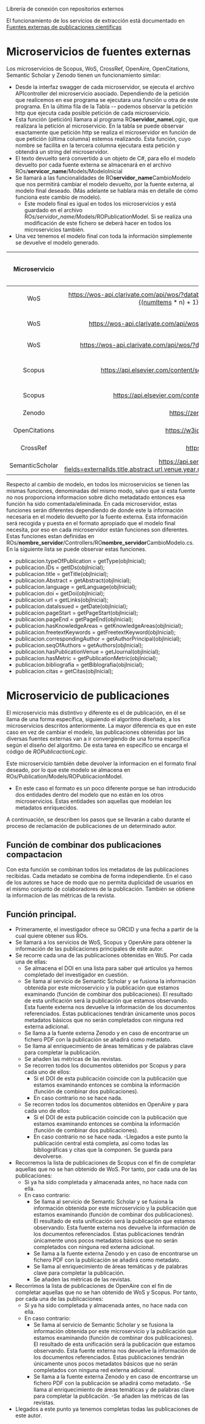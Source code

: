 Librería de conexión con repositorios externos
 

El funcionamiento de los servicios de extracción está documentado en [Fuentes externas de publicaciones científicas](https://confluence.um.es/confluence/pages/viewpage.action?pageId=397534572)

# Microservicios de fuentes externas

Los microservicios de Scopus, WoS, CrossRef, OpenAire, OpenCitations, Semantic Scholar y Zenodo tienen un funcionamiento similar:  
- Desde la interfaz swagger de cada microservidor, se ejecuta el archivo APIcontroller del microservicio asociado. Dependiendo de la petición que realicemos en ese programa se ejecutara una función u otra de este programa. En la última fila de la Tabla -- podemos observar la petición http que ejecuta cada posible petición de cada microservicio.  
- Esta función (petición) llamara al programa RO**servidor_name**Logic, que realizara la petición al microservicio. En la tabla se puede observar exactamente que petición http se realiza el microservidor en función de que petición (última columna) estemos realizando. Esta función, cuyo nombre se facilita en la tercera columna ejecutara esta petición y obtendrá un string del microservidor. 
- El texto devuelto será convertido a un objeto de C#, para ello el modelo devuelto por cada fuente externa se almacenará en el archivo  ROs/**servicor_name**/Models/ModeloInicial
- Se llamará a las funcionalidades  de RO**servidor_name**CambioModelo que nos permitirá cambiar el modelo devuelto, por la fuente externa, al modelo final deseado. (Más adelante se hablara más en detalle de cómo funciona este cambio de modelo).
    - Este modelo final es igual en todos los microservicios y está guardado en el archivo  ROs/*servidor_name*/Models/ROPublicationModel. Si se realiza una modificación de este fichero se deberá hacer en todos los microservicios también.
- Una vez tenemos el modelo final con toda la información simplemente se devuelve el modelo generado.
 
| Microservicio | petición especifica | nombre de la función que ejecuta la petición en el fichero RO*servidor_name*Logic |input | Url relativa de la petición a realizar en el servidor| 
|:---------------------:|:----------------------------:|:----------------------------:|:----------------------------------------------------------------------------------------------------------|:-----------------:|
| WoS | https://wos-api.clarivate.com/api/wos/?databaseId=WOK&usrQuery=AI=({orcid})&count={numItems}&firstRecord={(numItems * n) + 1}&publishTimeSpan={date}%2B3000-12-31" |getPublications |orcid and date (opcional) | WoS/GetROs?**orcid={}**&**date={}**|
| WoS | https://wos-api.clarivate.com/api/wos/id/WOS:{pIdWos}?databaseId=WOK&count=1&firstRecord=1" |getPublicationWos |Id de WoS de una publicación | WoS/GetRoByWosId?**pIdWos={}**|
| WoS | https://wos-api.clarivate.com/api/wos/?databaseId=WOK&usrQuery=DO=({pDoi})&count=1&firstRecord=1 | getPublicationDoi | doi de una publicación | WoS/GetRoByDoi?**pDoi={}** |
| Scopus | https://api.elsevier.com/content/search/scopus?query=ORCID(\"{0}\")&date={1}%&start={2} |getPublications |Orcid del autor and date (opcional) |/scopus/GetROs?**orcid={}**&**date={}** |
| Scopus | https://api.elsevier.com/content/search/scopus?apikey={apiKey}&query=DOI({pDoi} | getPublicationDoi | doi de la publicacion |/scopus/GetPublicationByDOI?**pDoi={}**  |
| Zenodo | https://zenodo.org/api/records/?q=doi:\"{0}\" | getPublications | doi de la publicacion |/scopus/GetROs?**ID={}**  |
| OpenCitations | https://w3id.org/oc/index/api/v1/references/{0} |getPublications | doi de la publicacion | OpenCitations/GetROs?**doi={}**|
| CrossRef |  https://api.crossref.org/works/{0} |getPublications | Doi de la publicación | CrossRef/GetROs?**DOI={}** |
| SemanticScholar | https://api.semanticscholar.org/graph/v1/paper/{0}?fields=externalIds,title,abstract,url,venue,year,referenceCount,citationCount,authors,authors.name,authors.externalIds  |getPublications | doi de la publicacion | SemanticScholar/GetROs?**doi={}** |

Respecto al cambio de modelo, en todos los microservicios se tienen las mismas funciones, denominadas del mismo modo, salvo que si esta fuente no nos proporciona informacion sobre dicho metadatado entonces esa función ha sido comentada/eliminada. En cada microservidor, estas funciones serán diferentes dependiendo de donde este la información necesaria en el modelo devuelto por la fuente externa. Esta información será recogida y puesta en el formato apropiado que el modelo final necesita, por eso en cada microservidor están funciones son diferentes. Estas funciones estan definidas en ROs/**nombre_servidor**/Controllers/RO**nombre_servidor**CambioModelo.cs. En la siguiente lista se puede observar estas funciones.

- publicacion.typeOfPublication = getType(objInicial);        
- publicacion.IDs = getIDs(objInicial);
- publicacion.title = getTitle(objInicial);
- publicacion.Abstract = getAbstract(objInicial);
- publicacion.language = getLanguage(objInicial);
- publicacion.doi = getDoi(objInicial);                
- publicacion.url = getLinks(objInicial);
- publicacion.dataIssued = getDate(objInicial);
- publicacion.pageStart = getPageStart(objInicial);
- publicacion.pageEnd = getPageEnd(objInicial);
- publicacion.hasKnowledgeAreas = getKnowledgeAreas(objInicial);
- publicacion.freetextKeywords = getFreetextKeyword(objInicial);
- publicacion.correspondingAuthor = getAuthorPrincipal(objInicial);
- publicacion.seqOfAuthors = getAuthors(objInicial);
- publicacion.hasPublicationVenue = getJournal(objInicial);
- publicacion.hasMetric = getPublicationMetric(objInicial);
- publicacion.bibliografia = getBiblografia(objInicial);
- publicacion.citas = getCitas(objInicial);




# Microservicio de publicaciones 

El microservicio más distintivo y diferente es el de publicación, en él se llama de una forma específica, siguiendo el algoritmo diseñado, a los microservicios descritos anteriormente. La mayor diferencia es que en este caso en vez de cambiar el modelo, las publicaciones obtenidas por las diversas fuentes externas van a ir convergiendo de una forma específica según el diseño del algoritmo. De esta tarea en específico se encarga el código de *ROPublicactionLogic*.
 
Este microservicio también debe devolver la informacion en el formato final deseado, por lo que este modelo se almacena en ROs/Publication/Models/ROPublicacionModel.
- En este caso el formato es un poco diferente porque se han introducido dos entidades dentro del modelo que no están en los otros microservicios. Estas entidades son aquellas que modelan los metadatos enriquecidos. 

A continuación, se describen los pasos que se llevarán a cabo durante el proceso de reclamación de publicaciones de un determinado autor. 

## Función de combinar dos publicaciones **compactacion**

Con esta función se combinan todos los metadatos de las publicaciones recibidas. Cada metadato se combina de forma independiente. En el caso de los autores se hace de modo que no permita duplicidad de usuarios en el mismo conjunto de colaboradores de la publicación. También se obtiene la informacion de las métricas de la revista. 



## Función principal.

- Primeramente, el investigador ofrece su ORCID y una fecha a partir de la cual quiere obtener sus ROs.  
- Se llamará a los servicios de WoS, Scopus y OpenAire  para obtener la información de las publicaciones principales de este autor. 
- Se recorre cada una de las publicaciones obtenidas en WoS. Por cada una de ellas: 
    - Se almacena el DOI en una lista para saber qué artículos ya hemos completado del investigador en cuestión. 
    - Se llama al servicio de Semantic Scholar y se fusiona la información obtenida por este microservicio y la publicación que estamos examinando (función de combinar dos publicaciones). El resultado de esta unificación será la publicación que estamos observando. Esta fuente externa nos devuelve la información de los documentos referenciados. Estas publicaciones tendrán únicamente unos pocos metadatos básicos que no serán completados con ninguna red externa adicional. 
    - Se llama a la fuente externa Zenodo y en caso de encontrarse un fichero PDF con la publicación se añadirá como metadato.
    - Se llama al enriquecimiento de áreas temáticas y de palabras clave para completar la publicación. 
    - Se añaden las métricas de las revistas.
    - Se recorren todos los documentos obtenidos por Scopus y para cada uno de ellos:
        - Si el DOI de esta publicación coincide con la publicación que estamos examinando entonces se combina la información (función de combinar dos publicaciones).
        - En caso contrario no se hace nada.
    - Se recorren todos los documentos obtenidos en OpenAire y para cada uno de ellos:
        - Si el DOI de esta publicación coincide con la publicación que estamos examinando entonces se combina la información (función de combinar dos publicaciones).
        - En caso contrario no se hace nada.
    -Llegados a este punto la publicación central está completa, así como todas las bibliográficas y citas que la componen. Se guarda para devolverse. 
- Recorremos la lista de publicaciones de Scopus con el fin de completar aquellas que no se han obtenido de WoS. Por tanto, por cada una de las publicaciones:
    - Si ya ha sido completada y almacenada antes, no hace nada con ella. 
    - En caso contrario: 
        - Se llama al servicio de Semantic Scholar y se fusiona la información obtenida por este microservicio y la publicación que estamos examinando (función de combinar dos publicaciones). El resultado de esta unificación será la publicación que estamos observando. Esta fuente externa nos devuelve la información de los documentos referenciados. Estas publicaciones tendrán únicamente unos pocos metadatos básicos que no serán completados con ninguna red externa adicional. 
        - Se llama a la fuente externa Zenodo y en caso de encontrarse un fichero PDF con la publicación se añadirá como metadato. 
        - Se llama al enriquecimiento de áreas temáticas y de palabras clave para completar la publicación. 
        - Se añaden las métricas de las revistas. 
- Recorrimos la lista de publicaciones de OpenAire con el fin de completar aquellas que no se han obtenido de WoS y Scopus. Por tanto, por cada una de las publicaciones:
    - Si ya ha sido completada y almacenada antes, no hace nada con ella. 
    - En caso contrario: 
        - Se llama al servicio de Semantic Scholar y se fusiona la información obtenida por este microservicio y la publicación que estamos examinando (función de combinar dos publicaciones). El resultado de esta unificación será la publicación que estamos observando. Esta fuente externa nos devuelve la información de los documentos referenciados. Estas publicaciones tendrán únicamente unos pocos metadatos básicos que no serán completados con ninguna red externa adicional. 
        - Se llama a la fuente externa Zenodo y en caso de encontrarse un fichero PDF con la publicación se añadirá como metadato. 
        -Se llama al enriquecimiento de áreas temáticas y de palabras clave para completar la publicación. 
        -Se añaden las métricas de las revistas. 
- Llegados a este punto ya tenemos completas todas las publicaciones de este autor. 

